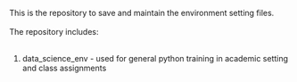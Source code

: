 This is the repository to save and maintain the environment setting files.<br>
<br>
The repository includes:<br>
	<br>
1) data_science_env - used for general python training in academic setting and class assignments<br>
